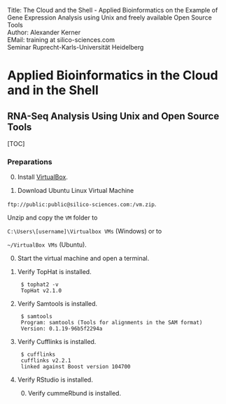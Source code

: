 Title: The Cloud and the Shell - Applied Bioinformatics on the Example of Gene Expression Analysis using Unix and freely available Open Source Tools</br>
Author: Alexander Kerner</br>
EMail: training at silico-sciences.com</br>
Seminar Ruprecht-Karls-Universität Heidelberg

# Applied Bioinformatics in the Cloud and in the Shell

## RNA-Seq Analysis Using Unix and Open Source Tools 

[TOC]

### Preparations

0. Install [VirtualBox](https://www.virtualbox.org/).

0. Download Ubuntu Linux Virtual Machine
  
  `ftp://public:public@silico-sciences.com:/vm.zip`.

  Unzip and copy the `VM` folder to
  
  `C:\Users\[username]\Virtualbox VMs` (Windows) or to
  
  `~/VirtualBox VMs` (Ubuntu).
    
0. Start the virtual machine and open a terminal.

0. Verify TopHat is installed.

        $ tophat2 -v
        TopHat v2.1.0

0. Verify Samtools is installed.

        $ samtools
        Program: samtools (Tools for alignments in the SAM format)
        Version: 0.1.19-96b5f2294a


0. Verify Cufflinks is installed.

        $ cufflinks
        cufflinks v2.2.1
        linked against Boost version 104700

0. Verify RStudio is installed.

    0. Verify cummeRbund is installed.


